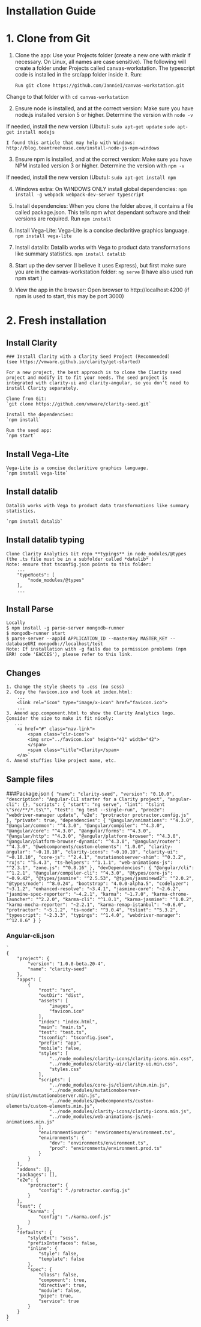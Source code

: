 # Installation Guide

# 1. Clone from Git

1. Clone the app:
Use your Projects folder (create a new one with mkdir if necessary.  On Linux, all names
are case sensitive).  The following will create a folder under Projects called canvas-workstation.  The typescript code is installed in the src/app folder inside it.  Run:

    `Run git clone https://github.com/JannieI/canvas-workstation.git`

Change to that folder with 
    `cd canvas-workstation`


2. Ensure node is installed, and at the correct version:
Make sure you have node.js installed version 5 or higher.  Determine the version with 
    `node -v`

If needed, install the new version (Ubutu):
    `sudo apt-get update`
    `sudo apt-get install nodejs`

    I found this article that may help with Windows:
    http://blog.teamtreehouse.com/install-node-js-npm-windows


3. Ensure npm is installed, and at the correct version:
Make sure you have NPM installed version 3 or higher.  Determine the version with 
    `npm -v`

If needed, install the new version (Ubutu):
    `sudo apt-get install npm`


4. Windows extra:
On WINDOWS ONLY install global dependencies:
    `npm install -g webpack webpack-dev-server typescript`


5. Install dependencies: 
When you clone the folder above, it contains a file called package.json.  This tells npm what dependant software and their versions are required.  Run 
    `npm install` 



6. Install Vega-Lite:
    Vega-Lite is a concise declaritive graphics language.
    `npm install vega-lite`

7. Install datalib:
    Datalib works with Vega to product data transformations like summary statistics.
    `npm install datalib`

6. Start up the dev server (I believe it uses Express), but first make sure you are in the canvas-workstation folder:
    `ng serve` (I have also used  run npm start  )


7. View the app in the browser:
    Open browser to http://localhost:4200 (if npm is used to start, this may be port 3000)



# 2. Fresh installation

## Install Clarity

    ### Install Clarity with a Clarity Seed Project (Recommended)
    (see https://vmware.github.io/clarity/get-started)

    For a new project, the best approach is to clone the Clarity seed project and modify it to fit your needs. The seed project is integrated with clarity-ui and clarity-angular, so you don’t need to install Clarity separately.

    Clone from Git:
    `git clone https://github.com/vmware/clarity-seed.git`

    Install the dependencies:
    `npm install`

    Run the seed app:
    `npm start`

## Install Vega-Lite
    Vega-Lite is a concise declaritive graphics language.
    `npm install vega-lite`

## Install datalib
    Datalib works with Vega to product data transformations like summary statistics.

    `npm install datalib`

## Install datalib typing
    Clone Clarity Analytics Git repo **typings** in node_modules/@types (the .ts file must be in a subfolder called *datalib* )
    Note: ensure that tsconfig.json points to this folder:
        ...
        "typeRoots": [
            "node_modules/@types"
        ],
        ...

## Install Parse
    Locally
    $ npm install -g parse-server mongodb-runner
    $ mongodb-runner start
    $ parse-server --appId APPLICATION_ID --masterKey MASTER_KEY --databaseURI mongodb://localhost/test
    Note: If installation with -g fails due to permission problems (npm ERR! code 'EACCES'), please refer to this link.



## Changes
    1. Change the style sheets to .css (no scss)
    2. Copy the favicon.ico and look at index.html:
        ...
        <link rel="icon" type="image/x-icon" href="favicon.ico">
        ...
    3. Amend app.component.html to show the Clarity Analytics logo.  Consider the size to make it fit nicely:
    `  ...
        <a href="#" class="nav-link">
            <span class="clr-icon">
            <img src="../favicon.ico" height="42" width="42">
            </span>
            <span class="title">Clarity</span>
        </a>`
    4. Amend stuffies like project name, etc.

## Sample files

###Package.json
    `
    {
    "name": "clarity-seed",
    "version": "0.10.0",
    "description": "Angular-CLI starter for a Clarity project",
    "angular-cli": {},
    "scripts": {
        "start": "ng serve",
        "lint": "tslint \"src/**/*.ts\"",
        "test": "ng test --single-run",
        "pree2e": "webdriver-manager update",
        "e2e": "protractor protractor.config.js"
    },
    "private": true,
    "dependencies": {
        "@angular/animations": "^4.3.0",
        "@angular/common": "^4.3.0",
        "@angular/compiler": "^4.3.0",
        "@angular/core": "^4.3.0",
        "@angular/forms": "^4.3.0",
        "@angular/http": "^4.3.0",
        "@angular/platform-browser": "^4.3.0",
        "@angular/platform-browser-dynamic": "^4.3.0",
        "@angular/router": "^4.3.0",
        "@webcomponents/custom-elements": "1.0.0",
        "clarity-angular": "~0.10.10",
        "clarity-icons": "~0.10.10",
        "clarity-ui": "~0.10.10",
        "core-js": "^2.4.1",
        "mutationobserver-shim": "^0.3.2",
        "rxjs": "^5.4.3",
        "ts-helpers": "^1.1.1",
        "web-animations-js": "^2.3.1",
        "zone.js": "^0.8.16"
    },
    "devDependencies": {
        "@angular/cli": "^1.2.1",
        "@angular/compiler-cli": "^4.3.0",
        "@types/core-js": "~0.9.42",
        "@types/jasmine": "^2.5.53",
        "@types/jasminewd2": "^2.0.2",
        "@types/node": "^8.0.24",
        "bootstrap": "4.0.0-alpha.5",
        "codelyzer": "~3.1.2",
        "enhanced-resolve": "~3.4.1",
        "jasmine-core": "~2.6.2",
        "jasmine-spec-reporter": "~4.2.1",
        "karma": "~1.7.0",
        "karma-chrome-launcher": "^2.2.0",
        "karma-cli": "^1.0.1",
        "karma-jasmine": "^1.0.2",
        "karma-mocha-reporter": "~2.2.1",
        "karma-remap-istanbul": "~0.6.0",
        "protractor": "~5.1.2",
        "ts-node": "^3.0.4",
        "tslint": "^5.3.2",
        "typescript": "~2.3.3",
        "typings": "^1.4.0",
        "webdriver-manager": "^12.0.6"
    }
    }
    `

### Angular-cli.json
    `
    {
        "project": {
            "version": "1.0.0-beta.20-4",
            "name": "clarity-seed"
        },
        "apps": [
            {
                "root": "src",
                "outDir": "dist",
                "assets": [
                    "images",
                    "favicon.ico"
                ],
                "index": "index.html",
                "main": "main.ts",
                "test": "test.ts",
                "tsconfig": "tsconfig.json",
                "prefix": "app",
                "mobile": false,
                "styles": [
                    "../node_modules/clarity-icons/clarity-icons.min.css",
                    "../node_modules/clarity-ui/clarity-ui.min.css",
                    "styles.css"
                ],
                "scripts": [
                    "../node_modules/core-js/client/shim.min.js",
                    "../node_modules/mutationobserver-shim/dist/mutationobserver.min.js",
                    "../node_modules/@webcomponents/custom-elements/custom-elements.min.js",
                    "../node_modules/clarity-icons/clarity-icons.min.js",
                    "../node_modules/web-animations-js/web-animations.min.js"
                ],
                "environmentSource": "environments/environment.ts",
                "environments": {
                    "dev": "environments/environment.ts",
                    "prod": "environments/environment.prod.ts"
                }
            }
        ],
        "addons": [],
        "packages": [],
        "e2e": {
            "protractor": {
                "config": "./protractor.config.js"
            }
        },
        "test": {
            "karma": {
                "config": "./karma.conf.js"
            }
        },
        "defaults": {
            "styleExt": "scss",
            "prefixInterfaces": false,
            "inline": {
                "style": false,
                "template": false
            },
            "spec": {
                "class": false,
                "component": true,
                "directive": true,
                "module": false,
                "pipe": true,
                "service": true
            }
        }
    }
    `

## 
